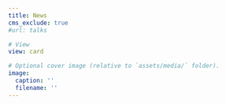 ```yaml
---
title: News
cms_exclude: true
#url: talks

# View
view: card

# Optional cover image (relative to `assets/media/` folder).
image:
  caption: ''
  filename: ''
---
```


